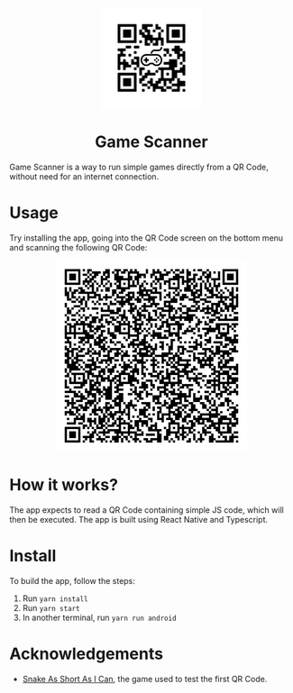 <p align="center">
  <img src="https://github.com/Matheuschn/game-scanner/blob/main/ios/GameScanner/Images.xcassets/AppIcon.appiconset/180.png?raw=true" alt="Game Scanner icon" class="center"> 
</p>
<h1 align="center">
  Game Scanner
</h1>
Game Scanner is a way to run simple games directly from a QR Code, without need for an internet connection.

# Usage
Try installing the app, going into the QR Code screen on the bottom menu and scanning the following QR Code:
<p align="center">
  <img src="https://github.com/Matheuschn/game-scanner-snake/blob/main/qrcode.png?raw=true" alt="QRCode for a Snake game" class="center"> 
</p>

# How it works?
The app expects to read a QR Code containing simple JS code, which will then be executed. The app is built using React Native and Typescript.

# Install
To build the app, follow the steps:
  1. Run `yarn install`
  2. Run `yarn start`
  3. In another terminal, run `yarn run android`

# Acknowledgements
* [Snake As Short As I Can](https://github.com/guckstift/shortest-js-snake), the game used to test the first QR Code.
